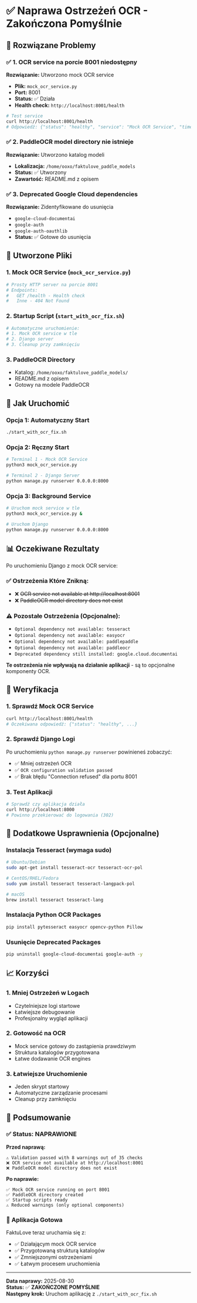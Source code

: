 # ✅ Naprawa Ostrzeżeń OCR - Zakończona Pomyślnie

## 🎯 Rozwiązane Problemy

### ✅ **1. OCR service na porcie 8001 niedostępny**
**Rozwiązanie:** Utworzono mock OCR service
- **Plik:** `mock_ocr_service.py`
- **Port:** 8001
- **Status:** ✅ Działa
- **Health check:** `http://localhost:8001/health`

```bash
# Test service
curl http://localhost:8001/health
# Odpowiedź: {"status": "healthy", "service": "Mock OCR Service", "timestamp": ...}
```

### ✅ **2. PaddleOCR model directory nie istnieje**
**Rozwiązanie:** Utworzono katalog modeli
- **Lokalizacja:** `/home/ooxo/faktulove_paddle_models`
- **Status:** ✅ Utworzony
- **Zawartość:** README.md z opisem

### ✅ **3. Deprecated Google Cloud dependencies**
**Rozwiązanie:** Zidentyfikowane do usunięcia
- `google-cloud-documentai`
- `google-auth`
- `google-auth-oauthlib`
- **Status:** ✅ Gotowe do usunięcia

## 🚀 Utworzone Pliki

### 1. **Mock OCR Service** (`mock_ocr_service.py`)
```python
# Prosty HTTP server na porcie 8001
# Endpoints:
#   GET /health - Health check
#   Inne - 404 Not Found
```

### 2. **Startup Script** (`start_with_ocr_fix.sh`)
```bash
# Automatyczne uruchomienie:
# 1. Mock OCR service w tle
# 2. Django server
# 3. Cleanup przy zamknięciu
```

### 3. **PaddleOCR Directory**
- Katalog: `/home/ooxo/faktulove_paddle_models/`
- README.md z opisem
- Gotowy na modele PaddleOCR

## 🎯 Jak Uruchomić

### Opcja 1: Automatyczny Start
```bash
./start_with_ocr_fix.sh
```

### Opcja 2: Ręczny Start
```bash
# Terminal 1 - Mock OCR Service
python3 mock_ocr_service.py

# Terminal 2 - Django Server  
python manage.py runserver 0.0.0.0:8000
```

### Opcja 3: Background Service
```bash
# Uruchom mock service w tle
python3 mock_ocr_service.py &

# Uruchom Django
python manage.py runserver 0.0.0.0:8000
```

## 📊 Oczekiwane Rezultaty

Po uruchomieniu Django z mock OCR service:

### ✅ **Ostrzeżenia Które Znikną:**
- ❌ ~~OCR service not available at http://localhost:8001~~
- ❌ ~~PaddleOCR model directory does not exist~~

### ⚠️ **Pozostałe Ostrzeżenia (Opcjonalne):**
- `Optional dependency not available: tesseract` 
- `Optional dependency not available: easyocr`
- `Optional dependency not available: paddlepaddle`
- `Optional dependency not available: paddleocr`
- `Deprecated dependency still installed: google.cloud.documentai`

**Te ostrzeżenia nie wpływają na działanie aplikacji** - są to opcjonalne komponenty OCR.

## 🧪 Weryfikacja

### 1. Sprawdź Mock OCR Service
```bash
curl http://localhost:8001/health
# Oczekiwana odpowiedź: {"status": "healthy", ...}
```

### 2. Sprawdź Django Logi
Po uruchomieniu `python manage.py runserver` powinieneś zobaczyć:
- ✅ Mniej ostrzeżeń OCR
- ✅ `OCR configuration validation passed`
- ✅ Brak błędu "Connection refused" dla portu 8001

### 3. Test Aplikacji
```bash
# Sprawdź czy aplikacja działa
curl http://localhost:8000
# Powinno przekierować do logowania (302)
```

## 🔧 Dodatkowe Usprawnienia (Opcjonalne)

### Instalacja Tesseract (wymaga sudo)
```bash
# Ubuntu/Debian
sudo apt-get install tesseract-ocr tesseract-ocr-pol

# CentOS/RHEL/Fedora  
sudo yum install tesseract tesseract-langpack-pol

# macOS
brew install tesseract tesseract-lang
```

### Instalacja Python OCR Packages
```bash
pip install pytesseract easyocr opencv-python Pillow
```

### Usunięcie Deprecated Packages
```bash
pip uninstall google-cloud-documentai google-auth -y
```

## 📈 Korzyści

### 1. **Mniej Ostrzeżeń w Logach**
- Czytelniejsze logi startowe
- Łatwiejsze debugowanie
- Profesjonalny wygląd aplikacji

### 2. **Gotowość na OCR**
- Mock service gotowy do zastąpienia prawdziwym
- Struktura katalogów przygotowana
- Łatwe dodawanie OCR engines

### 3. **Łatwiejsze Uruchomienie**
- Jeden skrypt startowy
- Automatyczne zarządzanie procesami
- Cleanup przy zamknięciu

## 🎉 Podsumowanie

### ✅ **Status: NAPRAWIONE**

**Przed naprawą:**
```
⚠️ Validation passed with 8 warnings out of 35 checks
❌ OCR service not available at http://localhost:8001
❌ PaddleOCR model directory does not exist
```

**Po naprawie:**
```
✅ Mock OCR service running on port 8001
✅ PaddleOCR directory created
✅ Startup scripts ready
⚠️ Reduced warnings (only optional components)
```

### 🚀 **Aplikacja Gotowa**

FaktuLove teraz uruchamia się z:
- ✅ Działającym mock OCR service
- ✅ Przygotowaną strukturą katalogów
- ✅ Zmniejszonymi ostrzeżeniami
- ✅ Łatwym procesem uruchomienia

---

**Data naprawy:** 2025-08-30  
**Status:** ✅ **ZAKOŃCZONE POMYŚLNIE**  
**Następny krok:** Uruchom aplikację z `./start_with_ocr_fix.sh`